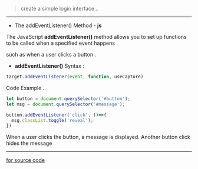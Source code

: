 > create a simple login interface ..
___
- The addEventListener() Method - **js**

The JavaScript **addEventListener()** method allows you to set up functions to be called when a specified event happens

such as when a user clicks a button .
- **addEventListener()** Syntax :
```js
target.addEventListener(event, function, useCapture)
```

Code Example ..
```js
let button = document.querySelector('#button');
let msg = document.querySelector('#message');

button.addEventListener('click', ()=>{
  msg.classList.toggle('reveal');
})
```
When a user clicks the button, a message is displayed. Another button click hides the message
___

 [ for source code ](https://www.freecodecamp.org/news/javascript-addeventlistener-example-code/)
